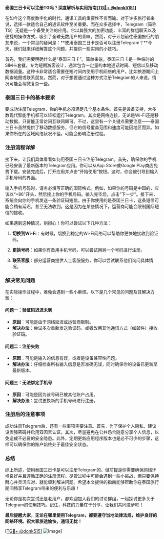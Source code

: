 **泰国三日卡可以注册TG吗？深度解析与实用指南[[TG💪+ @donk5151](https://t.me/s/donk5151)]**

在如今这个高度数字化的时代，通讯工具的重要性不言而喻。对于许多旅行者来说，选择一款适合自己的通讯软件至关重要。而在众多选择中，Telegram（简称TG）无疑是一个备受关注的应用。它以其强大的加密功能、丰富的群组聊天以及便捷的操作方式，吸引了全球无数用户的青睐。然而，对于计划前往泰国旅行的朋友来说，一个常见的疑问是：**使用泰国三日卡是否可以注册Telegram？**今天，我们就来详细解答这个问题，并提供一些实用的小技巧。

首先，我们需要明确什么是“泰国三日卡”。简单来说，泰国三日卡是一种临时的SIM卡套餐，专为短期游客设计，通常包含一定量的本地通话时间、短信以及移动数据流量。这种卡非常适合需要在短时间内使用手机网络的用户，比如旅游期间上网查地图或联系朋友。然而，对于想要通过这种方式注册Telegram的人来说，情况可能会稍微复杂一些。

### **泰国三日卡的基本要求**

要成功注册Telegram，你的手机必须满足几个基本条件。首先是设备支持，大多数现代智能手机都可以轻松运行Telegram。其次是网络连接，无论是Wi-Fi还是移动数据，只要能正常访问互联网即可。不过，这里有一个关键点需要注意——泰国三日卡虽然提供了移动数据服务，但它的信号覆盖范围和速度可能因地区而异。如果你所在的区域网络状况不佳，可能会影响注册过程。

### **注册流程详解**

接下来，让我们具体看看如何用泰国三日卡注册Telegram。首先，确保你的手机已经安装了最新版本的Telegram应用。你可以从App Store或Google Play商店免费下载。安装完成后，打开应用并点击“开始使用”按钮。这时，你会被引导到输入手机号码的界面。

输入手机号码时，请务必填写正确的国际格式。例如，如果你的号码是中国的，应该以“+86”开头，然后接上你的手机号码。输入完毕后，点击“下一步”。接下来，系统会向你的手机发送一条验证码短信。由于你使用的是泰国三日卡，这条短信可能会稍有延迟，甚至无法收到。这是因为在某些情况下，运营商可能会限制国际短信的接收。

如果遇到这种情况，别担心！你可以尝试以下几种方法：

1. **切换到Wi-Fi**：有时候，切换到稳定的Wi-Fi网络可以帮助你更快地接收到验证码。
   
2. **更换号码**：如果你有备用手机号码，可以尝试用另一个号码进行注册。

3. **联系客服**：部分运营商提供人工客服服务，你可以尝试联系他们询问具体情况。

### **解决常见问题**

在实际操作过程中，难免会遇到一些小麻烦。以下是几个常见的问题及其解决方案：

#### **问题一：验证码迟迟未到**
- **原因**：可能是由于网络延迟或运营商限制。
- **解决办法**：尝试多次重新发送验证码，或者改用其他通讯方式（如邮件）接收验证码。

#### **问题二：注册失败**
- **原因**：可能是输入的信息有误，或者是设备兼容性问题。
- **解决办法**：仔细检查所有输入信息是否准确无误，同时确保你的设备已更新至最新版本。

#### **问题三：无法绑定手机号**
- **原因**：可能是因为该号码已被其他账户占用。
- **解决办法**：尝试更换新的手机号码进行注册。

### **注册后的注意事项**

成功注册Telegram后，还有一些事项需要注意。首先，为了保护个人隐私，建议设置强密码并启用双因素认证。其次，尽量避免在公共场合随意分享个人信息，以免造成不必要的安全隐患。此外，定期更新应用程序版本也是必不可少的步骤，这样可以确保你的账户始终处于最佳安全状态。

### **总结**

综上所述，使用泰国三日卡是可以注册Telegram的，但前提是你需要确保网络环境良好并且遵循正确的注册流程。尽管过程中可能会遇到一些小挑战，但只要保持耐心并灵活应对，就能顺利解决问题。希望本文提供的指南能够帮助你在泰国旅行期间畅享Telegram带来的便利与乐趣！

无论你是初次尝试还是老用户，都欢迎加入我们的讨论群组，一起探讨更多关于Telegram的使用技巧。记住，科技的力量在于分享，让我们共同进步吧！

**最后提醒大家，无论在哪里使用Telegram，都要遵守当地法律法规，维护良好的网络环境。祝大家旅途愉快，通讯无忧！**

[[TG💪+ @donk5151](https://t.me/s/donk5151) ![Image](https://i.postimg.cc/rwNCRYN7/Snipaste-2025-04-30-17-27-05.png)]